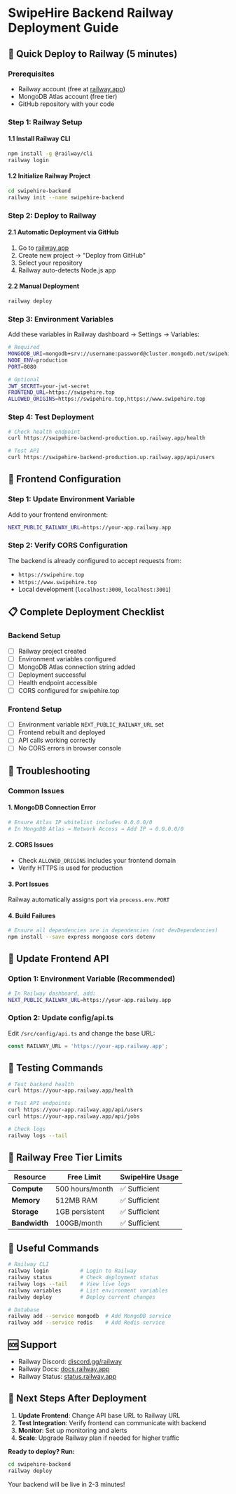 # SwipeHire Backend Railway Deployment Guide

## 🚀 Quick Deploy to Railway (5 minutes)

### Prerequisites
- Railway account (free at [railway.app](https://railway.app))
- MongoDB Atlas account (free tier)
- GitHub repository with your code

### Step 1: Railway Setup

#### 1.1 Install Railway CLI
```bash
npm install -g @railway/cli
railway login
```

#### 1.2 Initialize Railway Project
```bash
cd swipehire-backend
railway init --name swipehire-backend
```

### Step 2: Deploy to Railway

#### 2.1 Automatic Deployment via GitHub
1. Go to [railway.app](https://railway.app)
2. Create new project → "Deploy from GitHub"
3. Select your repository
4. Railway auto-detects Node.js app

#### 2.2 Manual Deployment
```bash
railway deploy
```

### Step 3: Environment Variables

Add these variables in Railway dashboard → Settings → Variables:

```bash
# Required
MONGODB_URI=mongodb+srv://username:password@cluster.mongodb.net/swipehire
NODE_ENV=production
PORT=8080

# Optional
JWT_SECRET=your-jwt-secret
FRONTEND_URL=https://swipehire.top
ALLOWED_ORIGINS=https://swipehire.top,https://www.swipehire.top
```

### Step 4: Test Deployment

```bash
# Check health endpoint
curl https://swipehire-backend-production.up.railway.app/health

# Test API
curl https://swipehire-backend-production.up.railway.app/api/users
```

## 🔧 Frontend Configuration

### Step 1: Update Environment Variable
Add to your frontend environment:
```bash
NEXT_PUBLIC_RAILWAY_URL=https://your-app.railway.app
```

### Step 2: Verify CORS Configuration
The backend is already configured to accept requests from:
- `https://swipehire.top`
- `https://www.swipehire.top`
- Local development (`localhost:3000`, `localhost:3001`)

## 📋 Complete Deployment Checklist

### Backend Setup
- [ ] Railway project created
- [ ] Environment variables configured
- [ ] MongoDB Atlas connection string added
- [ ] Deployment successful
- [ ] Health endpoint accessible
- [ ] CORS configured for swipehire.top

### Frontend Setup
- [ ] Environment variable `NEXT_PUBLIC_RAILWAY_URL` set
- [ ] Frontend rebuilt and deployed
- [ ] API calls working correctly
- [ ] No CORS errors in browser console

## 🚨 Troubleshooting

### Common Issues

#### 1. MongoDB Connection Error
```bash
# Ensure Atlas IP whitelist includes 0.0.0.0/0
# In MongoDB Atlas → Network Access → Add IP → 0.0.0.0/0
```

#### 2. CORS Issues
- Check `ALLOWED_ORIGINS` includes your frontend domain
- Verify HTTPS is used for production

#### 3. Port Issues
Railway automatically assigns port via `process.env.PORT`

#### 4. Build Failures
```bash
# Ensure all dependencies are in dependencies (not devDependencies)
npm install --save express mongoose cors dotenv
```

## 🔄 Update Frontend API

### Option 1: Environment Variable (Recommended)
```bash
# In Railway dashboard, add:
NEXT_PUBLIC_RAILWAY_URL=https://your-app.railway.app
```

### Option 2: Update config/api.ts
Edit `/src/config/api.ts` and change the base URL:
```typescript
const RAILWAY_URL = 'https://your-app.railway.app';
```

## 🧪 Testing Commands

```bash
# Test backend health
curl https://your-app.railway.app/health

# Test API endpoints
curl https://your-app.railway.app/api/users
curl https://your-app.railway.app/api/jobs

# Check logs
railway logs --tail
```

## 🎯 Railway Free Tier Limits

| Resource | Free Limit | SwipeHire Usage |
|----------|------------|-----------------|
| **Compute** | 500 hours/month | ✅ Sufficient |
| **Memory** | 512MB RAM | ✅ Sufficient |
| **Storage** | 1GB persistent | ✅ Sufficient |
| **Bandwidth** | 100GB/month | ✅ Sufficient |

## 🔗 Useful Commands

```bash
# Railway CLI
railway login          # Login to Railway
railway status         # Check deployment status
railway logs --tail    # View live logs
railway variables      # List environment variables
railway deploy         # Deploy current changes

# Database
railway add --service mongodb  # Add MongoDB service
railway add --service redis    # Add Redis service
```

## 🆘 Support

- Railway Discord: [discord.gg/railway](https://discord.gg/railway)
- Railway Docs: [docs.railway.app](https://docs.railway.app)
- Railway Status: [status.railway.app](https://status.railway.app)

## 🚀 Next Steps After Deployment

1. **Update Frontend**: Change API base URL to Railway URL
2. **Test Integration**: Verify frontend can communicate with backend
3. **Monitor**: Set up monitoring and alerts
4. **Scale**: Upgrade Railway plan if needed for higher traffic

**Ready to deploy? Run:**
```bash
cd swipehire-backend
railway deploy
```

Your backend will be live in 2-3 minutes!